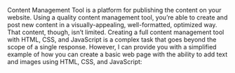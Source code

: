 Content Management Tool is a platform for publishing the content on your website. Using a quality content management tool, you’re able to create and post new content in a visually-appealing, well-formatted, optimized way. That content, though, isn’t limited. 
Creating a full content management tool with HTML, CSS, and JavaScript is a complex task that goes beyond the scope of a single response. However, I can provide you with a simplified example of how you can create a basic web page with the ability to add text and images using HTML, CSS, and JavaScript:
